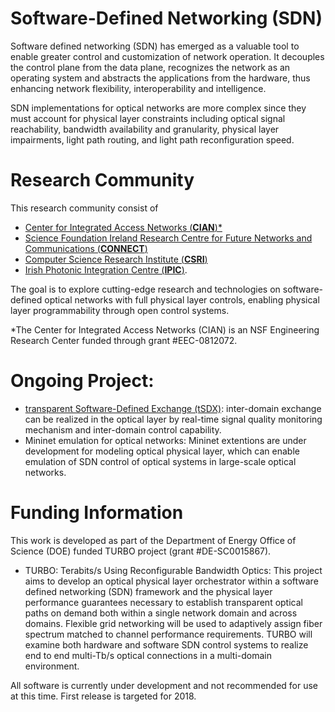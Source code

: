 # Software-Defined Networking (SDN)

Software defined networking (SDN) has emerged as a valuable tool to enable greater control and customization of network operation. It decouples the control plane from the data plane, recognizes the network as an operating system and abstracts the applications from the hardware, thus enhancing network flexibility, interoperability and intelligence.

SDN implementations for optical networks are more complex since they must account for physical layer constraints including optical signal reachability, bandwidth availability and granularity, physical layer impairments, light path routing, and light path reconfiguration speed. 

# Research Community

This research community consist of
- [Center for Integrated Access Networks (**CIAN**)\*](http://cian-erc.webhost.uits.arizona.edu/)
- [Science Foundation Ireland Research Centre for Future Networks and Communications (**CONNECT**)](https://connectcentre.ie/)
- [Computer Science Research Institute (**CSRI**)](https://cfwebprod.sandia.gov/cfdocs/CSRI/)
- [Irish Photonic Integration Centre (**IPIC**)](http://www.ipic.ie/). 

The goal is to explore cutting-edge research and technologies on software-defined optical networks with full physical layer controls, enabling physical layer programmability through open control systems.

\*The Center for Integrated Access Networks (CIAN) is an NSF Engineering Research Center funded through grant #EEC-0812072.

# Ongoing Project:

- [transparent Software-Defined Exchange (tSDX)](https://ua-agile-cloud.github.io/tSDX/): inter-domain exchange can be realized in the optical layer by real-time signal quality monitoring mechanism and inter-domain control capability.
- Mininet emulation for optical networks: Mininet extentions are under development for modeling optical physical layer, which can enable emulation of SDN control of optical systems in large-scale optical networks.

# Funding Information

This work is developed as part of the Department of Energy Office of Science (DOE) funded TURBO project (grant #DE-SC0015867).

- TURBO: Terabits/s Using Reconfigurable Bandwidth Optics: This project aims to develop an optical physical layer orchestrator within a software defined networking (SDN) framework and the physical layer performance guarantees necessary to establish transparent optical paths on demand both within a single network domain and across domains. Flexible grid networking will be used to adaptively assign fiber spectrum matched to channel performance requirements. TURBO will examine both hardware and software SDN control systems to realize end to end multi-Tb/s optical connections in a multi-domain environment.


All software is currently under development and not recommended for use at this time. First release is targeted for 2018.
